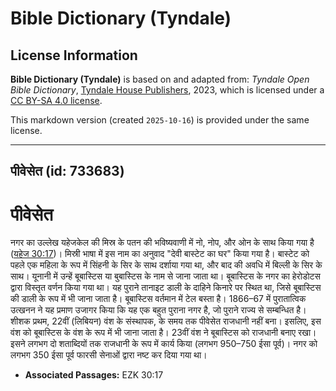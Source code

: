 # Bible Dictionary (Tyndale)

## License Information

**Bible Dictionary (Tyndale)** is based on and adapted from: _Tyndale Open Bible Dictionary_, [Tyndale House Publishers](https://tyndaleopenresources.com/), 2023, which is licensed under a [CC BY-SA 4.0 license](https://creativecommons.org/licenses/by-sa/4.0/legalcode.en).

This markdown version (created `2025-10-16`) is provided under the same license.



--------------------------------

## पीवेसेत (id: 733683)

पीवेसेत
=======

नगर का उल्लेख यहेजकेल की मिस्र के पतन की भविष्यवाणी में नो, नोप, और ओन के साथ किया गया है ([यहेज 30:17](https://ref.ly/Ezek30:17))। मिस्री भाषा में इस नाम का अनुवाद "देवी बास्टेट का घर" किया गया है। बास्टेट को पहले एक महिला के रूप में सिंहनी के सिर के साथ दर्शाया गया था, और बाद की अवधि में बिल्ली के सिर के साथ। यूनानी में उन्हें बूबास्टिस या बुबास्टिस के नाम से जाना जाता था। बूबास्टिस के नगर का हेरोडोटस द्वारा विस्तृत वर्णन किया गया था। यह पुराने तानाइट डाली के दाहिने किनारे पर स्थित था, जिसे बूबास्टिस की डाली के रूप में भी जाना जाता है। बूबास्टिस वर्तमान में टेल बस्ता है। 1866–67 में पुरातात्विक उत्खनन ने यह प्रमाण उजागर किया कि यह एक बहुत पुराना नगर है, जो पुराने राज्य से सम्बन्धित है। शीशक प्रथम, 22वीं (लिबियन) वंश के संस्थापक, के समय तक पीवेसेत राजधानी नहीं बना। इसलिए, इस वंश को बूबास्टिस के वंश के रूप में भी जाना जाता है। 23वीं वंश ने बूबास्टिस को राजधानी बनाए रखा। इसने लगभग दो शताब्दियों तक राजधानी के रूप में कार्य किया (लगभग 950–750 ईसा पूर्व)। नगर को लगभग 350 ईसा पूर्व फारसी सेनाओं द्वारा नष्ट कर दिया गया था।

* **Associated Passages:** EZK 30:17

